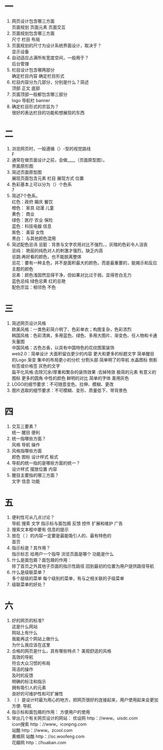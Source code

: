 # 一

1. 网页设计包含哪三方面  
页面规划 页面元素 页面交互
2. 页面规划包含哪三方面  
尺寸 栏目 布局
3. 页面规划的尺寸为设计系统界面设计，取决于？  
显示设备
4. 自动适应占满所有宽度空间，一般用于？  
后台管理
5. 栏目设计包含哪两部分  
确定栏目内容 确定栏目形式
6. 栏目内容分为几部分，分别是什么？简述  
顶部 正文 底部 
7. 页面顶部一般都包含哪三部分  
logo 导航栏 banner
8. 确定栏目形式的宗旨为？  
很好的表达栏目的功能和想展现的东西
# 二

1. 浏览网页时，一般遵循（）-型的视觉路线  
F 
2. 通常在做页面设计之前，会做____（页面原型图）。  
界面原形图
3. 简述页面原型图  
展现页面包含元素 栏目 展现方式 位置 
4. 色彩基本上可以分为（）个色系  
7
5. 简述7个色系。  
红色：政府 婚庆 餐饮   
橙色： 家具 动漫 儿童   
黄色： 商业    
绿色：医疗 农业 保险  
蓝色：科技电器 信息  
紫色： 美容 女性  
黑白： 与其他颜色混用  
6. 简述配色忌讳
忌脏：背景与文字农用对比不强烈，，灰暗的色彩令人沮丧  
忌纯： 艳丽的纯色对人的刺激才强烈，缺乏内涵  
忌跳:再好看的颜色，也不能脱离整体  
忌花：要有一种主色，并不是面积最大的颜色，而是最重要的，能揭示和反应主题的颜色  
忌素：颜色浅固然显得干净，但如果对比过于弱，显得苍白无力  
蓝色忌纯 绿色忌黄 红的忌艳  
配色宗旨：相邻色  不色  
# 三

1. 简述网页设计风格   
欧美风格：一类色彩简介明了、色彩单衣；构图复杂，色彩浓烈   
韩国风格：色彩清爽，多用蓝色、绿色、多用大图片、渐变色、任人物和卡通矢量图  
中国风格：古色古香，以具有中国特色的花纹图案装饰  
web2.0：简单设计 大面积留白更少的内容 更大和更多的标题文字  简单醒目的Logo 渐变 集中的布局更小的分栏 分割头部 简单明了的导航 水晶图标 倒影 标签或价格签 灰色的文字  
扁平化风格:去除冗余/厚重和繁杂的装饰效果  :去掉特效 极简的元素 有意义的图标 更多的圆角 中性的颜色 鲜明的对比 简单的字体 善用灰色  
2. LOGO的细节要求：不可随意变色、拉伸、模糊、更改
3. 图片选取的细节要求：不可模糊、变形、质量低下、带背景色
# 四

1. 交互三要素？  
统一 醒目 便利 
2. 统一指哪些方面？  
风格 导航 操作 
3. 风格指哪些方面  
颜色 图标 设计样式 板式 
4. 导航的统一指的是哪些方面的统一？  
设计样式 摆放位置 内容 
5. 醒目主要指的哪三方面？  
文字 信息 功能 
# 五

1. 便利性可从几点讨论？  
导航 搜索 文字 指示标与面包屑 反馈 控件 扩展和维护 广告
2. 搜索文本框中要有
信息的提示
3. 放在（ ）的内容一定要是最能吸引人的、最有特色的  
首页
4. 指示标是？其作用？  
指示标志 给用户一个指导 浏览页面是哪个 功能是什么  
5. 什么是面包屑？面包屑的作用：  
除了首页之外其他子页面的指示性路径   回到最初的位置为用户提供路径导航
6. 什么是级联菜单？  
多个层级的菜单 每个级别的菜单，有与之相关联的子级菜单
7. 级联菜单的好处？  

# 六

1. 好的网页的标准?  
这是什么网站  
网站上有什么  
我能再这个网站上做什么  
为什么我应该在这里
2. 合格的网页是什么，具有哪些特点？
美观舒适的风格  
高效的导航  
符合大众习惯的布局  
简洁的操作  
及时的反馈  
明确的标注和指示  
拥有吸引人的元素  
良好的可维护性和可扩展性
3. （ ）是设计时最为用心的地方，把网页很好的连接起来，用户使用起来会更加方便.
导航
4. 指示标和面包屑的作用：
方便用户的使用
5. 举出几个有关网页设计的网站：
优设网 http：//www。uisdc.com  
icon搜索  http：//www。iconpng.com  
站酷 http：//www。zcool.com  
黄蜂网  站酷 http：//sc.woofeng.com  
花瓣网 http：//huaban.com
